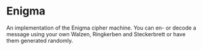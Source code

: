 # Enigma
An implementation of the Enigma cipher machine.
You can en- or decode a message using your own Walzen, Ringkerben and Steckerbrett or have them generated randomly.
